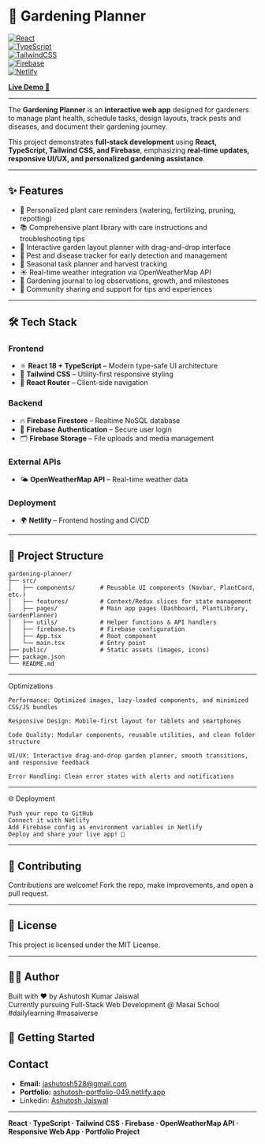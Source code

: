 # 🌱 Gardening Planner  

[![React](https://img.shields.io/badge/React-18-blue?logo=react)](https://react.dev/)  
[![TypeScript](https://img.shields.io/badge/TypeScript-Strongly%20Typed-3178C6?logo=typescript)](https://www.typescriptlang.org/)  
[![TailwindCSS](https://img.shields.io/badge/TailwindCSS-Utility--First-06B6D4?logo=tailwindcss)](https://tailwindcss.com/)  
[![Firebase](https://img.shields.io/badge/Firebase-Backend-orange?logo=firebase)](https://firebase.google.com/)  
[![Netlify](https://img.shields.io/badge/Deployed%20on-Netlify-00C7B7?logo=netlify)](https://resilient-crumble-346567.netlify.app/)  

[**Live Demo 🚀**](https://resilient-crumble-346567.netlify.app/)  

---

The **Gardening Planner** is an **interactive web app** designed for gardeners to manage plant health, schedule tasks, design layouts, track pests and diseases, and document their gardening journey.  

This project demonstrates **full-stack development** using **React, TypeScript, Tailwind CSS, and Firebase**, emphasizing **real-time updates, responsive UI/UX, and personalized gardening assistance**.  

---

## ✨ Features  

- 🌿 Personalized plant care reminders (watering, fertilizing, pruning, repotting)  
- 📚 Comprehensive plant library with care instructions and troubleshooting tips  
- 🏡 Interactive garden layout planner with drag-and-drop interface  
- 🐛 Pest and disease tracker for early detection and management  
- 📅 Seasonal task planner and harvest tracking  
- ☀️ Real-time weather integration via OpenWeatherMap API  
- 📔 Gardening journal to log observations, growth, and milestones  
- 🤝 Community sharing and support for tips and experiences  

---

## 🛠️ Tech Stack  

### Frontend  
- ⚛️ **React 18 + TypeScript** – Modern type-safe UI architecture  
- 🎨 **Tailwind CSS** – Utility-first responsive styling  
- 🧭 **React Router** – Client-side navigation  

### Backend  
- 🔥 **Firebase Firestore** – Realtime NoSQL database  
- 🔐 **Firebase Authentication** – Secure user login  
- 🗂️ **Firebase Storage** – File uploads and media management  

### External APIs  
- 🌤️ **OpenWeatherMap API** – Real-time weather data  

### Deployment  
- 🌍 **Netlify** – Frontend hosting and CI/CD  

---

## 📁 Project Structure
```
gardening-planner/
├── src/
│   ├── components/       # Reusable UI components (Navbar, PlantCard, etc.)
│   ├── features/         # Context/Redux slices for state management
│   ├── pages/            # Main app pages (Dashboard, PlantLibrary, GardenPlanner)
│   ├── utils/            # Helper functions & API handlers
│   ├── firebase.ts       # Firebase configuration
│   ├── App.tsx           # Root component
│   └── main.tsx          # Entry point
├── public/               # Static assets (images, icons)
├── package.json
└── README.md
```
---
Optimizations
```
Performance: Optimized images, lazy-loaded components, and minimized CSS/JS bundles

Responsive Design: Mobile-first layout for tablets and smartphones

Code Quality: Modular components, reusable utilities, and clean folder structure

UI/UX: Interactive drag-and-drop garden planner, smooth transitions, and responsive feedback

Error Handling: Clean error states with alerts and notifications
```
---

🌐 Deployment
```
Push your repo to GitHub
Connect it with Netlify
Add Firebase config as environment variables in Netlify
Deploy and share your live app! 🚀
```

---

## 🤝 Contributing
Contributions are welcome! Fork the repo, make improvements, and open a pull request.

---

## 📜 License
This project is licensed under the MIT License.

---

## 👨‍💻 Author
Built with ❤️ by Ashutosh Kumar Jaiswal  
Currently pursuing Full-Stack Web Development @ Masai School  
#dailylearning #masaiverse  


## 🚀 Getting Started  

## Contact
- **Email:** jashutosh528@gmail.com
- **Portfolio:** [ashutosh-portfolio-049.netlify.app](https://ashutosh-portfolio-049.netlify.app/)
- Linkedin:  [Ashutosh Jaiswal](https://www.linkedin.com/in/ashutosh-kumar-jaiswal-128054256/)
---


**React · TypeScript · Tailwind CSS · Firebase · OpenWeatherMap API · Responsive Web App · Portfolio Project**











